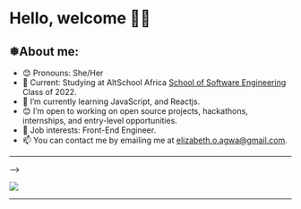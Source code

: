 # Hello, welcome 👋🏾

## ❅About me:

- 😊 Pronouns: She/Her
- 🌱 Current: Studying at AltSchool Africa [School of Software Engineering](https://altschoolafrica.com/schools/engineering) Class of 2022.
- 🌱 I’m currently learning JavaScript, and Reactjs.
- 😊 I’m open to working on open source projects, hackathons, internships, and entry-level opportunities.
- 💼 Job interests:  Front-End Engineer.
- 📫 You can contact me by emailing me at elizabeth.o.agwa@gmail.com.

---

<!-- ## ❅Skills:

<!-- <!-- ###### Languages:

<!-- ![C](https://img.shields.io/badge/c-%2300599C.svg?style=for-the-badge&logo=c&logoColor=white) ![Python](https://img.shields.io/badge/python-3670A0?style=for-the-badge&logo=python&logoColor=ffdd54) ![JavaScript](https://img.shields.io/badge/javascript-%23323330.svg?style=for-the-badge&logo=javascript&logoColor=%23F7DF1E) -->

<!-- ###### Database:

![MySQL](https://img.shields.io/badge/mysql-%2300f.svg?style=for-the-badge&logo=mysql&logoColor=white) ![PostgreSQL](https://img.shields.io/badge/PostgreSQL-316192?style=for-the-badge&logo=postgresql&logoColor=white) -->

<!-- ## ❅GitHub Stats --> -->

<!-- ![](https://github-readme-stats.vercel.app/api?&username=Agw-a&repo=Agw-a&theme=highcontrast&show_icons=true&count_private=true)<br/>

[![GitHub Streak](https://streak-stats.demolab.com/?user=Agw-a&theme=highcontrast)](https://git.io/streak-stats)<br/> -->




![](https://github-readme-stats.vercel.app/api/top-langs/?username=Agw-a&langs_count=20&layout=compact&theme=vision-friendly-dark)

---




<!-- 
[![Agw-a's github activity graph](https://github-readme-activity-graph.cyclic.app/graph?username=Agw-a&bg_color=000000&color=ffff00&line=24292e&point=24292e&area=true&hide_border=true)](https://github.com/ashutosh00710/github-readme-activity-graph) -->

<!-- <br>

### ❅My Trophies <!--My Trophies-->

<!-- [![trophy](https://github-profile-trophy.vercel.app/?username=Agw-a&theme=tokyonight&no-bg=false&no-frame=false&count_private=true)](https://github.com/Agw-a/Agw-a) --> 

<!-- 




<!-- [![](https://visitcount.itsvg.in/api?id=Agw-a&icon=0&color=0)](https://visitcount.itsvg.in) --> 

